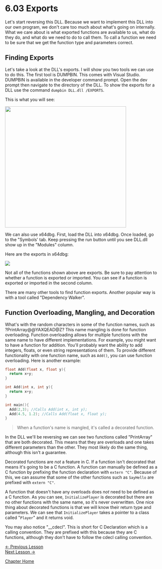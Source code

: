 # 6.03 Exports
Let's start reversing this DLL. Because we want to implement this DLL into our own program, we don't care too much about what's going on internally. What we care about is what exported functions are available to us, what do they do, and what do we need to do to call them. To call a function we need to be sure that we get the function type and parameters correct.

## Finding Exports
Let's take a look at the DLL's exports. I will show you two tools we can use to do this. The first tool is DUMPBIN. This comes with Visual Studio. DUMPBIN is available in the developer command prompt. Open the dev prompt then navigate to the directory of the DLL. To show the exports for a DLL use the command `dumpbin DLL.dll /EXPORTS`.

This is what you will see:

<p>
  <img height="400" src="[ignore]/Dumpbin.png">
</p>

We can also use x64dbg. First, load the DLL into x64dbg. Once loaded, go to the "Symbols' tab. Keep pressing the run button until you see DLL.dll show up in the "Modules" column.

Here are the exports in x64dbg:

<p>
  <img src="[ignore]/x64dbgExports.png">
</p>

Not all of the functions shown above are exports. Be sure to pay attention to whether a function is exported or imported. You can see if a function is exported or imported in the second column.

There are many other tools to find function exports. Another popular way is with a tool called "Dependency Walker".


## Function Overloading, Mangling, and Decoration
What's with the random characters in some of the function names, such as ?PrintArray@@YAXQEAD@Z? This name mangling is done for function overloading. Function overloading allows for multiple functions with the same name to have different implementations. For example, you might want to have a function for addition. You'll probably want the ability to add integers, floats, or even string representations of them. To provide different functionality with one function name, such as `Add()`, you can use function overloading. Here is another example:

```c++
float Add(float x, float y){
  return x+y;
}

int Add(int x, int y){
  return x+y;
}

int main(){
  Add(2,3); //Calls Add(int x, int y);
  Add(4.5, 1.2); //Calls Add(float x, float y);
}
```

> When a function's name is mangled, it's called a  decorated function.

In the DLL we'll be reversing we can see two functions called "PrintArray" that are both decorated. This means that they are overloads and one takes different parameters than the other. They most likely do the same thing, although this isn't a guarantee. 

Decorated functions are *not* a feature in C. If a function isn't decorated that means it's going to be a C function. A function can manually be defined as a C function by prefixing the function declaration with `extern "C"`. Because of this, we can assume that some of the other functions such as `SayHello` are prefixed with `extern "C"`.

A function that doesn't have any overloads does *not* need to be defined as a C function. As you can see, `InitializePlayer` is decorated but there are no other functions with the same name, so it's never overwritten. One nice thing about decorated functions is that we will know their return type and parameters. We can see that `InitializePlayer` takes a pointer to a class called "`Player`" and it returns void. 

You may also notice "__cdecl". This is short for C Declaration which is a calling convention. They are prefixed with this because they are C functions, although they don't have to follow the cdecl calling convention.

[<- Previous Lesson](6.02%20DLLBasics.md)  
[Next Lesson ->](6.04%20SayHello.md)  

[Chapter Home](6.00%20DLL.md)  
